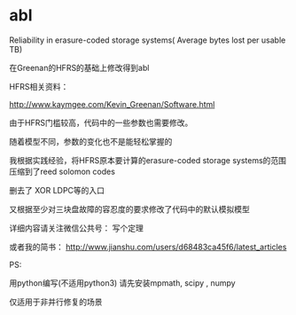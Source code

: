 # abl
Reliability in erasure-coded storage systems( Average bytes lost per usable TB)


在Greenan的HFRS的基础上修改得到abl

HFRS相关资料：

http://www.kaymgee.com/Kevin_Greenan/Software.html

由于HFRS门槛较高，代码中的一些参数也需要修改。

随着模型不同，参数的变化也不是能轻松掌握的

我根据实践经验，将HFRS原本要计算的erasure-coded storage systems的范围压缩到了reed solomon codes

删去了 XOR LDPC等的入口

又根据至少对三块盘故障的容忍度的要求修改了代码中的默认模拟模型

详细内容请关注微信公共号： 写个定理

或者我的简书： http://www.jianshu.com/users/d68483ca45f6/latest_articles

PS:

用python编写(不适用python3)   请先安装mpmath, scipy , numpy


仅适用于非并行修复的场景


